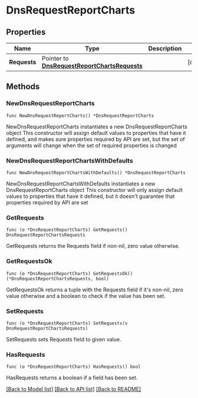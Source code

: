 # DnsRequestReportCharts

## Properties

Name | Type | Description | Notes
------------ | ------------- | ------------- | -------------
**Requests** | Pointer to [**DnsRequestReportChartsRequests**](DnsRequestReportChartsRequests.md) |  | [optional] 

## Methods

### NewDnsRequestReportCharts

`func NewDnsRequestReportCharts() *DnsRequestReportCharts`

NewDnsRequestReportCharts instantiates a new DnsRequestReportCharts object
This constructor will assign default values to properties that have it defined,
and makes sure properties required by API are set, but the set of arguments
will change when the set of required properties is changed

### NewDnsRequestReportChartsWithDefaults

`func NewDnsRequestReportChartsWithDefaults() *DnsRequestReportCharts`

NewDnsRequestReportChartsWithDefaults instantiates a new DnsRequestReportCharts object
This constructor will only assign default values to properties that have it defined,
but it doesn't guarantee that properties required by API are set

### GetRequests

`func (o *DnsRequestReportCharts) GetRequests() DnsRequestReportChartsRequests`

GetRequests returns the Requests field if non-nil, zero value otherwise.

### GetRequestsOk

`func (o *DnsRequestReportCharts) GetRequestsOk() (*DnsRequestReportChartsRequests, bool)`

GetRequestsOk returns a tuple with the Requests field if it's non-nil, zero value otherwise
and a boolean to check if the value has been set.

### SetRequests

`func (o *DnsRequestReportCharts) SetRequests(v DnsRequestReportChartsRequests)`

SetRequests sets Requests field to given value.

### HasRequests

`func (o *DnsRequestReportCharts) HasRequests() bool`

HasRequests returns a boolean if a field has been set.


[[Back to Model list]](HOW-TO.md#documentation-for-models) [[Back to API list]](HOW-TO.md#documentation-for-api-endpoints) [[Back to README]](HOW-TO.md)


